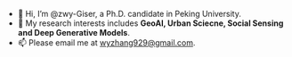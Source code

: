- 👋 Hi, I’m @zwy-Giser, a Ph.D. candidate in Peking University.
- 👀 My research interests includes **GeoAI, Urban Sciecne, Social Sensing and Deep Generative Models**.
- 📫 Please email me at <wyzhang929@gmail.com>.

<!---
zwy-Giser/zwy-Giser is a ✨ special ✨ repository because its `README.md` (this file) appears on your GitHub profile.
You can click the Preview link to take a look at your changes.
--->
